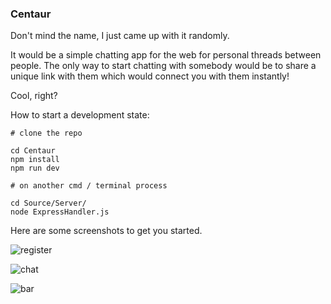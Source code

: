 ### Centaur
Don't mind the name, I just came up with it randomly.

It would be a simple chatting app for the web for personal threads between people. The only way
to start chatting with somebody would be to share a unique link with them which would connect you
with them instantly!

Cool, right?

How to start a development state:
```
# clone the repo

cd Centaur
npm install
npm run dev

# on another cmd / terminal process

cd Source/Server/
node ExpressHandler.js
```

Here are some screenshots to get you started.

![register](https://cdn.discordapp.com/attachments/450672644090757142/490962395121057807/unknown.png)

![chat](https://cdn.discordapp.com/attachments/450672644090757142/491292902870351883/unknown.png)

![bar](https://cdn.discordapp.com/attachments/450672644090757142/490219130113228851/unknown.png)